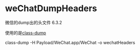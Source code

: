 # weChatDumpHeaders
微信的dump出的头文件  6.3.2


使用的是[class-dump](https://github.com/nygard/class-dump)


class-dump -H Payload/WeChat.app/WeChat -o wechatHeaders